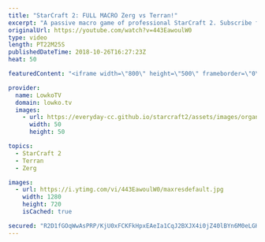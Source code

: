 ```yaml
---
title: "StarCraft 2: FULL MACRO Zerg vs Terran!"
excerpt: "A passive macro game of professional StarCraft 2. Subscribe for more videos: http://lowko.tv/youtube Drone rush vs Drone rush: https://goo.gl/GsDVVk  Some people consider passive to be bad, I personally I really like watching both players sit back and macro up a massive army. In this Terran vs Zerg match"
originalUrl: https://youtube.com/watch?v=443EawoulW0
type: video
length: PT22M25S
publishedDateTime: 2018-10-26T16:27:23Z
heat: 50

featuredContent: "<iframe width=\"800\" height=\"500\" frameborder=\"0\" src=\"https://www.youtube.com/embed/443EawoulW0\" allow=\"accelerometer; autoplay; encrypted-media; gyroscope; picture-in-picture\" allowfullscreen></iframe>"

provider:
  name: LowkoTV
  domain: lowko.tv
  images:
    - url: https://everyday-cc.github.io/starcraft2/assets/images/organizations/lowko.tv-50x50.jpg
      width: 50
      height: 50

topics:
  - StarCraft 2
  - Terran
  - Zerg

images:
  - url: https://i.ytimg.com/vi/443EawoulW0/maxresdefault.jpg
    width: 1280
    height: 720
    isCached: true

secured: "R2D1fGOqWwAsPRP/KjU0xFCKFkHpxEAeIa1CqJ2BXJX4i0jZ40lBYn6M0eLGHR0ihKOO4BpDI/OaV/mY6c/glArWKmoyA044S4ADmxAtWuHv+T3IulBHaRnxOuCA/A6gMDXBljNQHt2EYJMjJzi/kf+ektIptQsDKICRfgz4bDXjuisMO2sWW9XRjZ05eNgbG0L846Dw4Gr6P9y89Gpbr0U1OwZ49G9g4N8lRpg2kjQdkkZoyZnaZwzaZ65d0el9SwBRKynxgQqDhF4BGm2AVg9M+Z5Y6SS403JUh2V+BMQ64IopRCLtC922cOu3kzah5sB1b116mepocT1MWLIW+s1ccK0ylAF5S9VuSIJbVhYQL/GKzZm7rB26tYpGLHyJI1zDQ/fuVunqBfi3Tri0+OlU9T/TEj27Hl0pTIjxJSE=;M5J8N9jI7LhJe0+A2vNLpw=="
---
```


